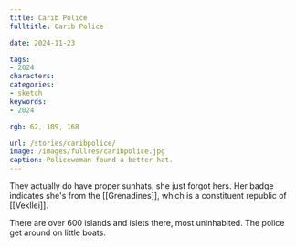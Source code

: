 ```yaml
---
title: Carib Police
fulltitle: Carib Police

date: 2024-11-23

tags:
- 2024
characters:
categories:
- sketch
keywords:
- 2024

rgb: 62, 109, 168

url: /stories/caribpolice/
image: /images/fullres/caribpolice.jpg
caption: Policewoman found a better hat.
---
```

They actually do have proper sunhats, she just forgot hers. Her badge indicates she's from the [[Grenadines]], which is a constituent republic of [[Vekllei]].

There are over 600 islands and islets there, most uninhabited. The police get around on little boats.